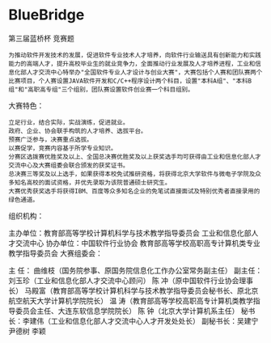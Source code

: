 BlueBridge
==========

第三届蓝桥杯 竞赛题

    为推动软件开发技术的发展，促进软件专业技术人才培养，向软件行业输送具有创新能力和实践能力的高端人才，提升高校毕业生的就业竞争力，全面推动行业发展及人才培养进程，工业和信息化部人才交流中心特举办"全国软件专业人才设计与创业大赛"，大赛包括个人赛和团队赛两个比赛项目，个人赛设置JAVA软件开发和C/C++程序设计两个科目，设置"本科A组"、"本科B组"和"高职高专组"三个组别，团队赛设置软件创业赛一个科目组别。

大赛特色：

    立足行业，结合实际，实战演练，促进就业。 
    政府、企业、协会联手构筑的人才培养、选拔平台。 
    预赛广泛参与，决赛重点选拔。 
    以赛促学，竞赛内容基于所学专业知识。 
    分赛区选拨赛优胜奖及以上、全国总决赛优胜奖及以上获奖选手均可获得由工业和信息化部人才交流中心及大赛组委会联合颁发的获奖证书。 
    总决赛三等奖及以上选手，如果获得本校免试推研资格，将获得北京大学软件与微电子学院及众多知名高校的面试资格，并优先录取为该院普通硕士研究生。 
    大赛优秀获奖选手将获得IBM、百度等众多知名企业的免笔试直接面试及特别优秀者直接录用的绿色通道。
组织机构：

主办单位：教育部高等学校计算机科学与技术教学指导委员会 
          工业和信息化部人才交流中心 
协办单位：中国软件行业协会 
          教育部高等学校高职高专计算机类专业教学指导委员会
大赛组委会：

  主 任： 曲维枝（国务院参事、原国务院信息化工作办公室常务副主任） 
  副主任： 刘玉珍（工业和信息化部人才交流中心顾问） 
  陈 冲（原中国软件行业协会理事长） 
  马殿富（教育部高等学校计算机科学与技术教学指导委员会秘书长、原北京航空航天大学计算机学院院长） 
  温 涛（教育部高等学校高职高专计算机类教学指导委员会主任、大连东软信息学院院长） 
  陈 钟（北京大学计算机系主任） 
  秘书长：李建伟（工业和信息化部人才交流中心人才开发处处长） 
  副秘书长：吴建宁 尹德树 李颖
